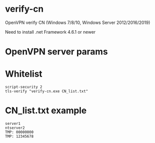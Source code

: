 # verify-cn
OpenVPN verify CN (Windows 7/8/10, Windows Server 2012/2016/2019)

Need to install .net Framework 4.6.1 or newer


# OpenVPN server params
# Whitelist
 ```
script-security 2
tls-verify "verify-cn.exe CN_list.txt"
```

# CN_list.txt example

```
server1
ntserver2
TMP: 00000000
TMP: 12345678
```
